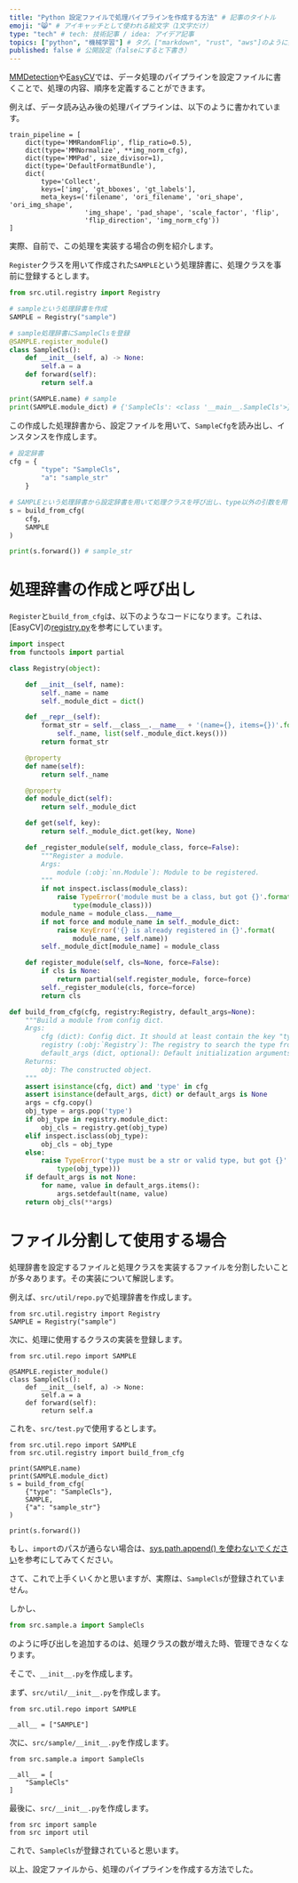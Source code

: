 ```yaml
---
title: "Python 設定ファイルで処理パイプラインを作成する方法" # 記事のタイトル
emoji: "😸" # アイキャッチとして使われる絵文字（1文字だけ）
type: "tech" # tech: 技術記事 / idea: アイデア記事
topics: ["python", "機械学習"] # タグ。["markdown", "rust", "aws"]のように指定する
published: false # 公開設定（falseにすると下書き）
---
```


[MMDetection](https://github.com/open-mmlab/mmdetection)や[EasyCV](https://github.com/alibaba/EasyCV)では、データ処理のパイプラインを設定ファイルに書くことで、処理の内容、順序を定義することができます。

例えば、データ読み込み後の処理パイプラインは、以下のように書かれています。

```python: https://github.com/alibaba/EasyCV/blob/master/configs/detection/common/dataset/autoaug_coco_detection.py
train_pipeline = [
    dict(type='MMRandomFlip', flip_ratio=0.5),
    dict(type='MMNormalize', **img_norm_cfg),
    dict(type='MMPad', size_divisor=1),
    dict(type='DefaultFormatBundle'),
    dict(
        type='Collect',
        keys=['img', 'gt_bboxes', 'gt_labels'],
        meta_keys=('filename', 'ori_filename', 'ori_shape', 'ori_img_shape',
                   'img_shape', 'pad_shape', 'scale_factor', 'flip',
                   'flip_direction', 'img_norm_cfg'))
]
```

実際、自前で、この処理を実装する場合の例を紹介します。

`Register`クラスを用いて作成された`SAMPLE`という処理辞書に、処理クラスを事前に登録するとします。

```python
from src.util.registry import Registry

# sampleという処理辞書を作成
SAMPLE = Registry("sample")

# sample処理辞書にSampleClsを登録
@SAMPLE.register_module()
class SampleCls():
    def __init__(self, a) -> None:
        self.a = a
    def forward(self):
        return self.a

print(SAMPLE.name) # sample
print(SAMPLE.module_dict) # {'SampleCls': <class '__main__.SampleCls'>}
```

この作成した処理辞書から、設定ファイルを用いて、`SampleCfg`を読み出し、インスタンスを作成します。

```python
# 設定辞書
cfg = {
        "type": "SampleCls",
        "a": "sample_str"
    }

# SAMPLEという処理辞書から設定辞書を用いて処理クラスを呼び出し、type以外の引数を用いて、インスタンスを作成
s = build_from_cfg(
    cfg,
    SAMPLE
)

print(s.forward()) # sample_str
```

# 処理辞書の作成と呼び出し

`Register`と`build_from_cfg`は、以下のようなコードになります。これは、[EasyCV]の[registry.py](https://github.com/alibaba/EasyCV/blob/b737027aa46b41ba9074d3c3cc11b22de06dd88a/easycv/utils/registry.py#L1)を参考にしています。

```python:src/util/registry.py
import inspect
from functools import partial

class Registry(object):

    def __init__(self, name):
        self._name = name
        self._module_dict = dict()

    def __repr__(self):
        format_str = self.__class__.__name__ + '(name={}, items={})'.format(
            self._name, list(self._module_dict.keys()))
        return format_str

    @property
    def name(self):
        return self._name

    @property
    def module_dict(self):
        return self._module_dict

    def get(self, key):
        return self._module_dict.get(key, None)

    def _register_module(self, module_class, force=False):
        """Register a module.
        Args:
            module (:obj:`nn.Module`): Module to be registered.
        """
        if not inspect.isclass(module_class):
            raise TypeError('module must be a class, but got {}'.format(
                type(module_class)))
        module_name = module_class.__name__
        if not force and module_name in self._module_dict:
            raise KeyError('{} is already registered in {}'.format(
                module_name, self.name))
        self._module_dict[module_name] = module_class

    def register_module(self, cls=None, force=False):
        if cls is None:
            return partial(self.register_module, force=force)
        self._register_module(cls, force=force)
        return cls

def build_from_cfg(cfg, registry:Registry, default_args=None):
    """Build a module from config dict.
    Args:
        cfg (dict): Config dict. It should at least contain the key "type".
        registry (:obj:`Registry`): The registry to search the type from.
        default_args (dict, optional): Default initialization arguments.
    Returns:
        obj: The constructed object.
    """
    assert isinstance(cfg, dict) and 'type' in cfg
    assert isinstance(default_args, dict) or default_args is None
    args = cfg.copy()
    obj_type = args.pop('type')
    if obj_type in registry.module_dict:
        obj_cls = registry.get(obj_type)
    elif inspect.isclass(obj_type):
        obj_cls = obj_type
    else:
        raise TypeError('type must be a str or valid type, but got {}'.format(
            type(obj_type)))
    if default_args is not None:
        for name, value in default_args.items():
            args.setdefault(name, value)
    return obj_cls(**args)
```

# ファイル分割して使用する場合

処理辞書を設定するファイルと処理クラスを実装するファイルを分割したいことが多々あります。その実装について解説します。

例えば、`src/util/repo.py`で処理辞書を作成します。

```python: src/util/repo.py
from src.util.registry import Registry
SAMPLE = Registry("sample")
```

次に、処理に使用するクラスの実装を登録します。

```python: src/sample/a.py
from src.util.repo import SAMPLE

@SAMPLE.register_module()
class SampleCls():
    def __init__(self, a) -> None:
        self.a = a
    def forward(self):
        return self.a
```

これを、`src/test.py`で使用するとします。

```python: src/test.py
from src.util.repo import SAMPLE
from src.util.registry import build_from_cfg

print(SAMPLE.name)
print(SAMPLE.module_dict)
s = build_from_cfg(
    {"type": "SampleCls"},
    SAMPLE,
    {"a": "sample_str"}
)

print(s.forward())
```

もし、`import`のパスが通らない場合は、[sys.path.append() を使わないでください](https://qiita.com/siida36/items/b171922546e65b868679)を参考にしてみてください。

さて、これで上手くいくかと思いますが、実際は、`SampleCls`が登録されていません。

しかし、

```python
from src.sample.a import SampleCls
```

のように呼び出しを追加するのは、処理クラスの数が増えた時、管理できなくなります。


そこで、`__init__.py`を作成します。

まず、`src/util/__init__.py`を作成します。

```python: src/util/__init__.py
from src.util.repo import SAMPLE

__all__ = ["SAMPLE"]
```

次に、`src/sample/__init__.py`を作成します。

```python: src/sample/__init__.py
from src.sample.a import SampleCls

__all__ = [
    "SampleCls"
]
```

最後に、`src/__init__.py`を作成します。

```python: src/__init__.py
from src import sample
from src import util
```

これで、`SampleCls`が登録されていると思います。

以上、設定ファイルから、処理のパイプラインを作成する方法でした。